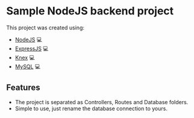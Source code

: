 # Sample NodeJS backend project

This project was created using:

- [NodeJS](https://nodejs.org/en) 💻
- [ExpressJS](https://expressjs.com/) 💻
- [Knex](https://knexjs.org/) 💻
- [MySQL](https://www.mysql.com/) 💻

## Features

- The project is separated as Controllers, Routes and Database folders.
- Simple to use, just rename the database connection to yours.
